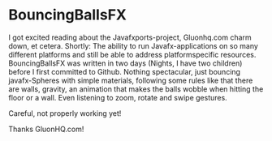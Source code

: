 # BouncingBallsFX

I got excited reading about the Javafxports-project, Gluonhq.com charm down, et cetera. Shortly: The ability to run Javafx-applications on so many different platforms and still be able to address platformspecific resources. BouncingBallsFX was written in two days (Nights, I have two children) before I first committed to Github. Nothing spectacular, just bouncing javafx-Spheres with simple materials, following some rules like that there are walls, gravity, an animation that makes the balls wobble when hitting the floor or a wall. Even listening to zoom, rotate and swipe gestures.

Careful, not properly working yet!

Thanks GluonHQ.com! 
